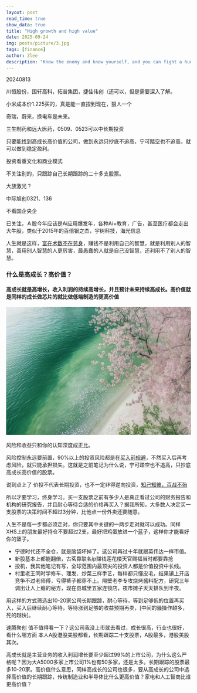 ```yaml
---
layout: post
read_time: true
show_data: true
title: "High growth and high value"
date: 2025-09-24
img: posts/picture/3.jpg
tags: [finance]
author: Zlee
description: "Know the enemy and know yourself, and you can fight a hundred battles with no danger of defeat."
---
```

20240813

川恒股份，国轩高科，拓普集团，捷佳伟创（还可以，但是需要深入了解。

小米成本价1.225买的，真是能一直捏到现在，狠人一个

奇瑞，蔚来，换电车是未来。

三生制药和远大医药，0509、0523可以中长期投资

只要能找到高成长高价值的公司，做到永远只抄底不追高，宁可踏空也不追高，就可以做到稳定盈利。

投资看重文化和商业模式

不关注别的，只跟踪自己长期跟踪的二十多支股票。

大族激光？

中际旭创0321、136

不看国企央企

已关注，Ａ股今年应该是Ai应用爆发年，各种Ai+教育，广告，甚至医疗都会走出大牛股，类似于2015年的百倍银之杰，宇树科技，海光信息

人生就是这样，[富在术数不在劳身](https://xueqiu.com/3788465741/147562320)，赚钱不是利用自己的智慧，就是利用别人的智慧，善用别人智慧的人更厉害，最愚蠢的人就是自己没智慧，还利用不了别人的智慧。

### 什么是高成长？高价值？
#### 高成长就是高增长，收入利润的持续高增长，并且预计未来持续高成长。高价值就是同样的成长做芯片的就比做低端制造的更高价值

![孙子兵法](./assets/img/posts/picture/1.jpg)

风险和收益只和你的认知深度成正比。

风险控制永远要前置，90%以上的投资风险都是在[买入前规避](http://idl.hbdlib.cn/book/00000000000000/pdfbook/005/005/191633.pdf)，不然买入后再考虑风险，就只能承担损失。这就是之前笔记为什么说，宁可踏空也不追高，只抄底高成长高价值的股票。

说到点上了 价投不代表长期投资，也不一定非得逆向投资，[知己知彼，百战不殆](https://ctext.org/text.pl?node=20929&if=gb&show=parallel&remap=gb)

所以才要学习，终身学习。买一支股票之前有多少人是真正看过公司的财务报告和机构的研究报告，并且耐心等待合适的价格再买入？据我所知，大多数人决定买一支股票的决策时间不超过3分钟，比他点一份外卖还要随意。

人生不是每一步都必须走对，你只要其中关键的一两步走对就可以成功。同样XHS上的朋友最好持仓不要超过2支，最好把鸡蛋放进一个蓝子，这样你才能看好你的篮子。
- 宁德时代还不全仓，就是脑袋坏掉了。这公司再过十年就跟英伟达一样市值。
- 新股基本上都能翻倍，古茗靠联名ip赚钱莲花楼天官赐福当时都要靠抢
- 投机，我其他笔记有写，全球范围内最顶尖的投资人都是价值投资中长线。
- 村里老王同时学修车、理发、炒菜三样手艺，每样都只懂皮毛，结果镇上开店竞争不过老师傅，亏得裤子都穿不上。隔壁老李专攻烧烤酱料配方，研究三年调出让人上瘾的秘方，现在县城里五家连锁店，夜市摊子天天排队到半夜。

用这样的方式筛选出10-20家公司长期跟踪，耐心等待，等到足够低的位置再买入，买入后继续耐心等待，等待涨到足够的收益预期再卖，[中间的骚操作越多，死的越快]。

速腾聚创 值不值得看一下？这公司我没上市就去看过，成长很高，行业也很好，看什么哪方面
本人A股港股美股都看，长期跟踪二十支股票，A股最多，港股美股其次。

高成长就是主营业务的收入利润增长要至少超过99%的上市公司，为什么这么严格呢？因为大A5000多家上市公司1%也有50多家，还是太多。长期跟踪的股票最多10-20家。高价值什么意思，同样高成长的公司也很多，要从高成长的公司中选择高价值的长期跟踪，传统制造业和半导体比什么更高价值？家电和人工智商比谁更高价值？